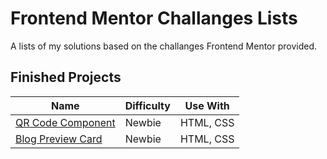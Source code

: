 
# Frontend Mentor Challanges Lists

A lists of my solutions based on the challanges Frontend Mentor provided.


## Finished Projects

Name  | Difficulty | Use With
------------- | ------------- | -------------|
[QR Code Component](https://v0zmo.github.io/Frontend-Mentor-Challanges-Lists/qr-code-component-main/index.html) | Newbie | HTML, CSS |
[Blog Preview Card](https://v0zmo.github.io/Frontend-Mentor-Challanges-Lists/blog-preview-card-main/index.html) | Newbie | HTML, CSS |